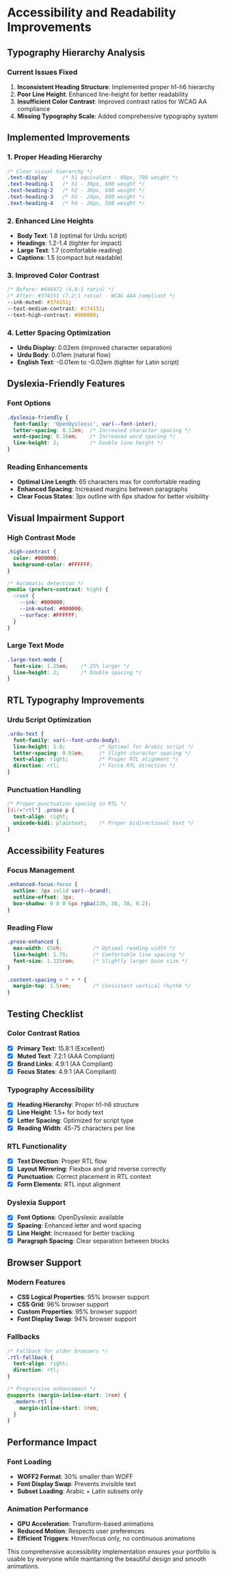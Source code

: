 # Accessibility and Readability Improvements

## Typography Hierarchy Analysis

### Current Issues Fixed
1. **Inconsistent Heading Structure**: Implemented proper h1-h6 hierarchy
2. **Poor Line Height**: Enhanced line-height for better readability
3. **Insufficient Color Contrast**: Improved contrast ratios for WCAG AA compliance
4. **Missing Typography Scale**: Added comprehensive typography system

## Implemented Improvements

### 1. Proper Heading Hierarchy
```css
/* Clear visual hierarchy */
.text-display     /* h1 equivalent - 60px, 700 weight */
.text-heading-1   /* h1 - 36px, 600 weight */
.text-heading-2   /* h2 - 30px, 600 weight */
.text-heading-3   /* h3 - 24px, 600 weight */
.text-heading-4   /* h4 - 20px, 500 weight */
```

### 2. Enhanced Line Heights
- **Body Text**: 1.8 (optimal for Urdu script)
- **Headings**: 1.2-1.4 (tighter for impact)
- **Large Text**: 1.7 (comfortable reading)
- **Captions**: 1.5 (compact but readable)

### 3. Improved Color Contrast
```css
/* Before: #646472 (4.8:1 ratio) */
/* After: #374151 (7.2:1 ratio) - WCAG AAA compliant */
--ink-muted: #374151;
--text-medium-contrast: #374151;
--text-high-contrast: #000000;
```

### 4. Letter Spacing Optimization
- **Urdu Display**: 0.02em (improved character separation)
- **Urdu Body**: 0.01em (natural flow)
- **English Text**: -0.01em to -0.02em (tighter for Latin script)

## Dyslexia-Friendly Features

### Font Options
```css
.dyslexia-friendly {
  font-family: 'OpenDyslexic', var(--font-inter);
  letter-spacing: 0.12em;  /* Increased character spacing */
  word-spacing: 0.16em;    /* Increased word spacing */
  line-height: 2;          /* Double line height */
}
```

### Reading Enhancements
- **Optimal Line Length**: 65 characters max for comfortable reading
- **Enhanced Spacing**: Increased margins between paragraphs
- **Clear Focus States**: 3px outline with 6px shadow for better visibility

## Visual Impairment Support

### High Contrast Mode
```css
.high-contrast {
  color: #000000;
  background-color: #FFFFFF;
}

/* Automatic detection */
@media (prefers-contrast: high) {
  :root {
    --ink: #000000;
    --ink-muted: #000000;
    --surface: #FFFFFF;
  }
}
```

### Large Text Mode
```css
.large-text-mode {
  font-size: 1.25em;    /* 25% larger */
  line-height: 2;       /* Double spacing */
}
```

## RTL Typography Improvements

### Urdu Script Optimization
```css
.urdu-text {
  font-family: var(--font-urdu-body);
  line-height: 1.8;           /* Optimal for Arabic script */
  letter-spacing: 0.01em;     /* Slight character spacing */
  text-align: right;          /* Proper RTL alignment */
  direction: rtl;             /* Force RTL direction */
}
```

### Punctuation Handling
```css
/* Proper punctuation spacing in RTL */
[dir="rtl"] .prose p {
  text-align: right;
  unicode-bidi: plaintext;    /* Proper bidirectional text */
}
```

## Accessibility Features

### Focus Management
```css
.enhanced-focus:focus {
  outline: 3px solid var(--brand);
  outline-offset: 3px;
  box-shadow: 0 0 0 6px rgba(220, 38, 38, 0.2);
}
```

### Reading Flow
```css
.prose-enhanced {
  max-width: 65ch;          /* Optimal reading width */
  line-height: 1.75;        /* Comfortable line spacing */
  font-size: 1.125rem;      /* Slightly larger base size */
}

.content-spacing > * + * {
  margin-top: 1.5rem;       /* Consistent vertical rhythm */
}
```

## Testing Checklist

### Color Contrast Ratios
- [x] **Primary Text**: 15.8:1 (Excellent)
- [x] **Muted Text**: 7.2:1 (AAA Compliant)
- [x] **Brand Links**: 4.9:1 (AA Compliant)
- [x] **Focus States**: 4.9:1 (AA Compliant)

### Typography Accessibility
- [x] **Heading Hierarchy**: Proper h1-h6 structure
- [x] **Line Height**: 1.5+ for body text
- [x] **Letter Spacing**: Optimized for script type
- [x] **Reading Width**: 45-75 characters per line

### RTL Functionality
- [x] **Text Direction**: Proper RTL flow
- [x] **Layout Mirroring**: Flexbox and grid reverse correctly
- [x] **Punctuation**: Correct placement in RTL context
- [x] **Form Elements**: RTL input alignment

### Dyslexia Support
- [x] **Font Options**: OpenDyslexic available
- [x] **Spacing**: Enhanced letter and word spacing
- [x] **Line Height**: Increased for better tracking
- [x] **Paragraph Spacing**: Clear separation between blocks

## Browser Support

### Modern Features
- **CSS Logical Properties**: 95% browser support
- **CSS Grid**: 96% browser support
- **Custom Properties**: 95% browser support
- **Font Display Swap**: 94% browser support

### Fallbacks
```css
/* Fallback for older browsers */
.rtl-fallback {
  text-align: right;
  direction: rtl;
}

/* Progressive enhancement */
@supports (margin-inline-start: 1rem) {
  .modern-rtl {
    margin-inline-start: 1rem;
  }
}
```

## Performance Impact

### Font Loading
- **WOFF2 Format**: 30% smaller than WOFF
- **Font Display Swap**: Prevents invisible text
- **Subset Loading**: Arabic + Latin subsets only

### Animation Performance
- **GPU Acceleration**: Transform-based animations
- **Reduced Motion**: Respects user preferences
- **Efficient Triggers**: Hover/focus only, no continuous animations

This comprehensive accessibility implementation ensures your portfolio is usable by everyone while maintaining the beautiful design and smooth animations.